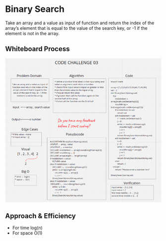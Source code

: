 # Binary Search
Take an array and a value as input of function and return the index of the array’s element that is equal to the value of the search key, or -1 if the element is not in the array.

## Whiteboard Process
![array-binary-search](Binary_Search.png)

## Approach & Efficiency
* For time log(n)
* For space O(1)
